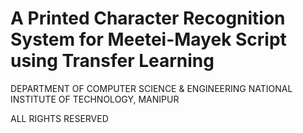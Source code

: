 # A Printed Character Recognition System for Meetei-Mayek Script using Transfer Learning

DEPARTMENT OF COMPUTER SCIENCE & ENGINEERING NATIONAL INSTITUTE OF TECHNOLOGY, MANIPUR

ALL RIGHTS RESERVED
